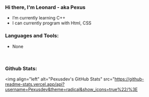 ### Hi there, I'm Leonard - aka Pexus

-  I’m currently learning C++
-  I can currently program with Html, CSS

### Languages and Tools:

- None

<br />

### Github Stats:

<img align="left" alt="Pexusdev's GitHub Stats" src="https://github-readme-stats.vercel.app/api?username=Pexusdev&theme=radical&show_icons=true%22/%3E

<br />
